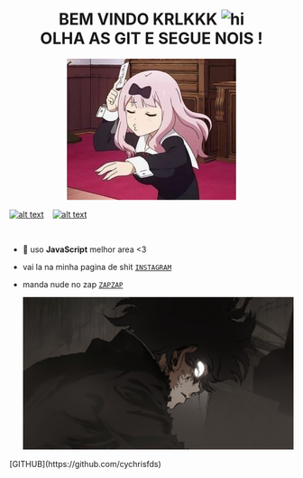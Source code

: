 <h1 align="center">BEM VINDO KRLKKK <img src="https://user-images.githubusercontent.com/1303154/88677602-1635ba80-d120-11ea-84d8-d263ba5fc3c0.gif" width="60px" alt="hi"><br>OLHA AS GIT E SEGUE NOIS !</h1>

<p align="center">
  <img src="https://github.com/cychrisfds/banners/blob/main/97e5596692d0d0068247e5821993d1a4.jpg" />
</p>
<a href="https://instagram.com/arpunchs"><img src="https://image.flaticon.com/icons/svg/174/174848.svg" alt="alt text" width="20" height="20"></a>      &nbsp;&nbsp;   <a href="https://youtube.com/c/DrawlNag"><img src="https://image.flaticon.com/icons/svg/174/174855.svg" alt="alt text" width="20" height="20"></a>

 &nbsp;&nbsp; 


- 👀 uso  **JavaScript** melhor area <3

- vai la na minha pagina de shit [`INSTAGRAM`](https://instagram.com/cychris_fds.trash)

- manda nude no zap [`ZAPZAP`](https://wa.me//5581996207906)






  <img src="https://github.com/cychrisfds/banners/blob/main/Deku%20Phycho%20100.gif"/>







</p>







</p>
[GITHUB](https://github.com/cychrisfds)
